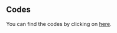 ## Codes

You can find the codes by clicking on [here](https://mega.nz/folder/m8B0CYoI#GQ9g1EdxsHyiN-PzIDUv_w).